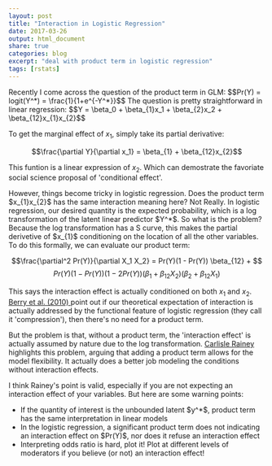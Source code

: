 ```yaml
---
layout: post
title: "Interaction in Logistic Regression"
date: 2017-03-26
output: html_document
share: true
categories: blog
excerpt: "deal with product term in logistic regression"
tags: [rstats]
---
```



<html>
<head>
<script type="text/x-mathjax-config">
  MathJax.Hub.Config({tex2jax: {inlineMath: [['$','$'], ['\\(','\\)']]}});
</script>
<script type="text/javascript" async
  src="https://cdn.mathjax.org/mathjax/latest/MathJax.js?config=TeX-AMS_CHTML">
</script>
</head>

<body>

<p>
Recently I come across the question of the product term in GLM:
$$Pr(Y) = logit(Y^*) = \frac{1}{1+e^{-Y^*}}$$
The question is pretty straightforward in linear regression: 
$$Y = \beta_0  + \beta_{1}x_1 + \beta_{2}x_2 + \beta_{12}x_{1}x_{2}$$

To get the marginal effect of $x_1$, simply take its partial derivative:

$$\frac{\partial Y}{\partial x_1} = \beta_{1} + \beta_{12}x_{2}$$

This funtion is a linear expression of $x_{2}$. Which can demostrate the favoriate social science proposal of 'conditional effect'.
</p>

<p>
However, things become tricky in logistic regression. Does the product term $x_{1}x_{2}$ has the same interaction meaning here? Not Really. In logistic regression, our desired quantity is the expected probability, which is a log transformation of the latent linear predictor $Y^*$. So what is the problem? Because the log transformation has a S curve, this makes the partial derivetive of $x_{1}$ conditioning on the location of all the other variables. To do this formally, we can evaluate our product term:

$$\frac{\partial^2 Pr(Y)}{\partial X_1 X_2} = Pr(Y)(1 - Pr(Y)) \beta_{12} + $$
$$Pr(Y)(1 - Pr(Y))(1-2Pr(Y)) (\beta_1 + \beta_{12} X_2 ) (\beta_2 + \beta_{12} X_1)$$

This says the interaction effect is actually conditioned on both $x_1$ and $x_2$. <a href="http://onlinelibrary.wiley.com/doi/10.1111/j.1540-5907.2009.00429.x/abstract"> Berry et al. (2010) </a> point out if our theoretical expectation of interaction is actually addressed by the functional feature of logistic regression (they call it 'compression'), then there's no need for a product term.  

</p>

<p>
But the problem is that, without a product term, the 'interaction effect' is actually assumed by nature due to the log transformation. 
<a href="https://www.cambridge.org/core/journals/political-science-research-and-methods/article/div-classtitlecompression-and-conditional-effects-a-product-term-is-essential-when-using-logistic-regression-to-test-for-interactiona-hreffn1-ref-typefnadiv/98664E6FF9AA240CCDBCFFC4B29EA7F8">Carlisle Rainey</a> highlights this problem, arguing that adding a product term allows for the model flexibility. It actually does a better job modeling the conditions without interaction effects. 
</p>

<p>
I think Rainey's point is valid, especially if you are not expecting an interaction effect of your variables. But here are some warning points:
</p>

<ul>
<li> If the quantity of interest is the unbounded latent $y^*$, product term has the same interpretation in linear models</li>
<li> In the logistic regression, a significant product term does not indicating an interaction effect on $Pr(Y)$, nor does it refuse an interaction effect</li>
<li> Interpreting odds ratio is hard, plot it! Plot at different levels of moderators if you believe (or not) an interaction effect!</li>


</ul>


</body>
</html>
